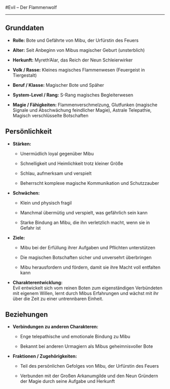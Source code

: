 #Evil – Der Flammenwolf 

---

## Grunddaten

- **Rolle:** Bote und Gefährte von Mibu, der Urfürstin des Feuers
    
- **Alter:** Seit Anbeginn von Mibus magischer Geburt (unsterblich)
    
- **Herkunft:** Myreth’Alar, das Reich der Neun Schleierwirker
    
- **Volk / Rasse:** Kleines magisches Flammenwesen (Feuergeist in Tiergestalt)
    
- **Beruf / Klasse:** Magischer Bote und Späher
    
- **System-Level / Rang:** S-Rang magisches Begleiterwesen
    
- **Magie / Fähigkeiten:** Flammenverschmelzung, Glutfunken (magische Signale und Abschwächung feindlicher Magie), Astrale Telepathie, Magisch verschlüsselte Botschaften
    

## Persönlichkeit

- **Stärken:**
    
    - Unermüdlich loyal gegenüber Mibu
        
    - Schnelligkeit und Heimlichkeit trotz kleiner Größe
        
    - Schlau, aufmerksam und verspielt
        
    - Beherrscht komplexe magische Kommunikation und Schutzzauber
        
- **Schwächen:**
    
    - Klein und physisch fragil
        
    - Manchmal übermütig und verspielt, was gefährlich sein kann
        
    - Starke Bindung an Mibu, die ihn verletzlich macht, wenn sie in Gefahr ist
        
- **Ziele:**
    
    - Mibu bei der Erfüllung ihrer Aufgaben und Pflichten unterstützen
        
    - Die magischen Botschaften sicher und unversehrt überbringen
        
    - Mibu herausfordern und fördern, damit sie ihre Macht voll entfalten kann
        
- **Charakterentwicklung:**  
    Evil entwickelt sich vom reinen Boten zum eigenständigen Verbündeten mit eigenem Willen, lernt durch Mibus Erfahrungen und wächst mit ihr über die Zeit zu einer untrennbaren Einheit.
    

## Beziehungen

- **Verbindungen zu anderen Charakteren:**
    
    - Enge telepathische und emotionale Bindung zu Mibu
        
    - Bekannt bei anderen Urmagiern als Mibus geheimnisvoller Bote
        
- **Fraktionen / Zugehörigkeiten:**
    
    - Teil des persönlichen Gefolges von Mibu, der Urfürstin des Feuers
        
    - Verbunden mit der Großen Arkanumgilde und den Neun Gründern der Magie durch seine Aufgabe und Herkunft
